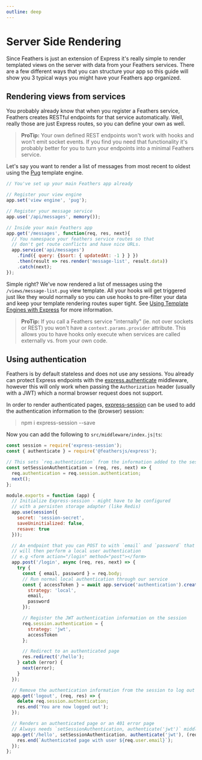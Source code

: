 ```yaml
---
outline: deep
---
```


# Server Side Rendering

Since Feathers is just an extension of Express it's really simple to render templated views on the server with data from your Feathers services. There are a few different ways that you can structure your app so this guide will show you 3 typical ways you might have your Feathers app organized.

## Rendering views from services

You probably already know that when you register a Feathers service, Feathers creates RESTful endpoints for that service automatically. Well, really those are just Express routes, so you can define your own as well.

> **ProTip:** Your own defined REST endpoints won't work with hooks and won't emit socket events. If you find you need that functionality it's probably better for you to turn your endpoints into a minimal Feathers service.

Let's say you want to render a list of messages from most recent to oldest using the [Pug](https://pugjs.org/) template engine.

```js
// You've set up your main Feathers app already

// Register your view engine
app.set('view engine', 'pug');

// Register your message service
app.use('/api/messages', memory());

// Inside your main Feathers app
app.get('/messages', function(req, res, next){
  // You namespace your feathers service routes so that
  // don't get route conflicts and have nice URLs.
  app.service('api/messages')
    .find({ query: {$sort: { updatedAt: -1 } } })
    .then(result => res.render('message-list', result.data))
    .catch(next);
});
```

Simple right? We've now rendered a list of messages using the `/views/message-list.pug` view template. All your hooks will get triggered just like they would normally so you can use hooks to pre-filter your data and keep your template rendering routes super tight. See [Using Template Engines with Express](https://expressjs.com/en/guide/using-template-engines.html) for more information.

> **ProTip:** If you call a Feathers service "internally" (ie. not over sockets or REST) you won't have a `context.params.provider` attribute. This allows you to have hooks only execute when services are called externally vs. from your own code.

## Using authentication

Feathers is by default stateless and does not use any sessions. You already can protect Express endpoints with the [express.authenticate](../../api/express.md#express-authenticate) middleware, however this will only work when passing the `Authorization` header (usually with a JWT) which a normal browser request does not support.

In order to render authenticated pages, [express-session](https://www.npmjs.com/package/express-session) can be used to add the authentication information to the (browser) session:

> npm i express-session --save

Now you can add the following to `src/middleware/index.js|ts`:

```js
const session = require('express-session');
const { authenticate } = require('@feathersjs/express');

// This sets `req.authentication` from the information added to the session
const setSessionAuthentication = (req, res, next) => {
  req.authentication = req.session.authentication;
  next();
};

module.exports = function (app) {
  // Initialize Express-session - might have to be configured
  // with a persisten storage adapter (like Redis)
  app.use(session({
    secret: 'session-secret',
    saveUninitialized: false,
    resave: true
  }));

  // An endpoint that you can POST to with `email` and `password` that
  // will then perform a local user authentication
  // e.g <form action="/login" method="post"></form>
  app.post('/login', async (req, res, next) => {
    try {
      const { email, password } = req.body;
      // Run normal local authentication through our service
      const { accessToken } = await app.service('authentication').create({
        strategy: 'local',
        email,
        password
      });

      // Register the JWT authentication information on the session
      req.session.authentication = {
        strategy: 'jwt',
        accessToken
      };

      // Redirect to an authenticated page
      res.redirect('/hello');
    } catch (error) {
      next(error);
    }
  });

  // Remove the authentication information from the session to log out
  app.get('logout', (req, res) => {
    delete req.session.authentication;
    res.end('You are now logged out');
  });

  // Renders an authenticated page or an 401 error page
  // Always needs `setSessionAuthentication, authenticate('jwt')` middleware first
  app.get('/hello', setSessionAuthentication, authenticate('jwt'), (req, res) => {
    res.end(`Authenticated page with user ${req.user.email}`);
  });
};
```
